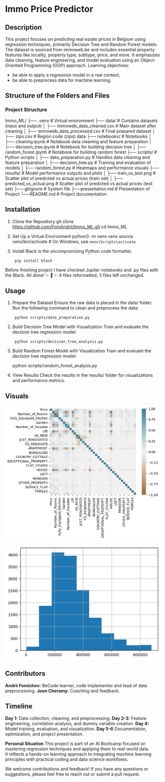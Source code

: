 # **Immo Price Predictor**

## **Description**  
This project focuses on predicting real estate prices in Belgium using regression techniques, primarily Decision Tree and Random Forest models. The dataset is sourced from immoweb.be and includes essential property features like locality, property type, subtype, price, and more. It emphasizes data cleaning, feature engineering, and model evaluation using an Object-Oriented Programming (OOP) approach.
Learning objectives:
- be able to apply a regression model in a real context;
- be able to preprocess data for machine learning.

## **Structure of the Folders and Files**

### **Project Structure**  

Immo_ML/
├── .venv                               # Virtual environment
├── data/                               # Contains datasets (input and output)
│   ├── immoweb_data_cleaned.csv        # Main dataset after cleaning
│   ├── immoweb_data_processed.csv      # Final prepared dataset
│   ├── zips.csv                        # Region code (zips) data
├── notebooks/                          # Notebooks
│   ├── cleaning.ipynb                  # Notebook data cleaning and feature preparation
│   ├── decision_tree.ipynb             # Notebook for building decision tree
│   ├── random_forest.ipynb             # Notebook for building random forest
├── scripts/                            # Python scripts
│   ├── data_preparation.py             # Handles data cleaning and feature preparation
│   ├── decision_tree.py                # Training and evaluation of models
│   ├── random_forest.py                # Heatmaps and performance visuals
├── results/                            # Model performance outputs and plots
│   ├── train_vs_test.png               # Scatter plot of predicted vs actual prices (train set)
│   ├── predicted_vs_actual.png         # Scatter plot of predicted vs actual prices (test set)
├──.gitignore		                     # System file
├──presentation.md                      # Presentation of Project
└──README.md                            # Project documentation

## **Installation**
1. Clone the Repository
        git clone https://github.com/FomAndrii/Immo_ML.git
        cd Immo_ML

2. Set Up a Virtual Environment
        python3 -m venv venv
        source venv/bin/activate       # On Windows, use `venv\Scripts\activate`

3. Install Black is the uncompromising Python code formatter.

        pip install black
Before finishing project I have checked Jupiter notebooks and .py files with the Black.
All done! ✨ 🍰 ✨
4 files reformatted, 3 files left unchanged.

## **Usage**

1. Prepare the Dataset
Ensure the raw data is placed in the data/ folder. Run the following command to clean and preprocess the data:

        python scripts/data_preparation.py

2. Build Decision Tree Model with Visualization
Train and evaluate the decision tree regression model:

        python scripts/decision_tree_analysis.py

3. Build Random Forest Model with Visualization
Train and evaluate the decision tree regression model:

    python scripts/random_forest_analysis.py

4. View Results
Check the results in the results/ folder for visualizations and performance metrics.

## **Visuals**

**![Heatmap of Feature Correlations](<results/Correlation Heatmap.png>)**

**![Predicted vs Actual Prices (Test Set)](results/Histogramma_Price.png)**

## **Contributors**
**Andrii Fomichov:** BeCode learner, code implementor and lead of data preprocessing.
**Joen Cheramy:** Coaching and feedback.

## **Timeline**
**Day 1:** Data collection, cleaning, and preprocessing.
**Day 2-3:** Feature engineering, correlation analysis, and dummy variable creation.
**Day 4:** Model training, evaluation, and visualization.
**Day 5-6** Documentation, optimization, and project presentation.

**Personal Situation**
This project is part of an AI Bootcamp focused on mastering regression techniques and applying them to real-world data.  
It reflects a hands-on learning approach to integrating machine learning principles with practical coding and data science workflows.

We welcome contributions and feedback! If you have any questions or suggestions, please feel free to reach out or submit a pull request.
